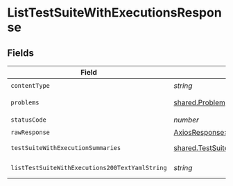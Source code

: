# ListTestSuiteWithExecutionsResponse


## Fields

| Field                                                                                          | Type                                                                                           | Required                                                                                       | Description                                                                                    |
| ---------------------------------------------------------------------------------------------- | ---------------------------------------------------------------------------------------------- | ---------------------------------------------------------------------------------------------- | ---------------------------------------------------------------------------------------------- |
| `contentType`                                                                                  | *string*                                                                                       | :heavy_check_mark:                                                                             | N/A                                                                                            |
| `problems`                                                                                     | [shared.Problem](../../models/shared/problem.md)[]                                             | :heavy_minus_sign:                                                                             | problem with input                                                                             |
| `statusCode`                                                                                   | *number*                                                                                       | :heavy_check_mark:                                                                             | N/A                                                                                            |
| `rawResponse`                                                                                  | [AxiosResponse>](https://axios-http.com/docs/res_schema)                                       | :heavy_minus_sign:                                                                             | N/A                                                                                            |
| `testSuiteWithExecutionSummaries`                                                              | [shared.TestSuiteWithExecutionSummary](../../models/shared/testsuitewithexecutionsummary.md)[] | :heavy_minus_sign:                                                                             | successful operation                                                                           |
| `listTestSuiteWithExecutions200TextYamlString`                                                 | *string*                                                                                       | :heavy_minus_sign:                                                                             | successful operation                                                                           |
